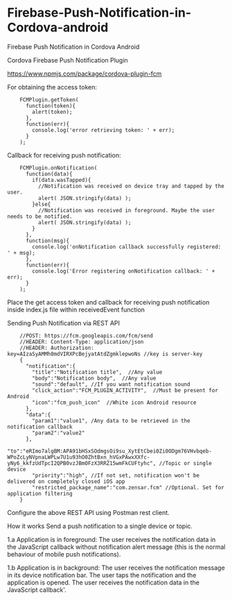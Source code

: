 # Firebase-Push-Notification-in-Cordova-android
Firebase Push Notification in Cordova Android


Cordova Firebase Push Notification Plugin

https://www.npmjs.com/package/cordova-plugin-fcm

For obtaining the access token:

        FCMPlugin.getToken(
          function(token){
            alert(token);
          },
          function(err){
            console.log('error retrieving token: ' + err);
          }
        );
        
Callback for receiving push notification:

        FCMPlugin.onNotification(
          function(data){
            if(data.wasTapped){
              //Notification was received on device tray and tapped by the user.
              alert( JSON.stringify(data) );
            }else{
              //Notification was received in foreground. Maybe the user needs to be notified.
              alert( JSON.stringify(data) );
            }
          },
          function(msg){
            console.log('onNotification callback successfully registered: ' + msg);
          },
          function(err){
            console.log('Error registering onNotification callback: ' + err);
          }
        );
        
  Place the get access token and callback for receiving push notification inside index.js file within receivedEvent function
  
  Sending Push Notification via REST API
  
        //POST: https://fcm.googleapis.com/fcm/send 
        //HEADER: Content-Type: application/json 
        //HEADER: Authorization: key=AIzaSyAMMh0mdVIRXPcBejyatAtdZgmklepwoNs //key is server-key
        {
          "notification":{
            "title":"Notification title",  //Any value 
            "body":"Notification body",  //Any value 
            "sound":"default", //If you want notification sound 
            "click_action":"FCM_PLUGIN_ACTIVITY",  //Must be present for Android 
            "icon":"fcm_push_icon"  //White icon Android resource
          },
          "data":{
            "param1":"value1", /Any data to be retrieved in the notification callback 
            "param2":"value2"
          },
            "to":"eRImo7algBM:APA91bHSxSOdmgsOi9su_XytEtCbei0Zi0ODgm76VHvbqeb-WPoZcLyNVpnaLWPLw7U1u93hO0ZhtBxn_hVGxPAwxXXfc-yNy6_kkfzUdTpcI2QPB0vzJBmOFzX3RRZ15wmFkCUFtyhc", //Topic or single device 
            "priority":"high", //If not set, notification won't be delivered on completely closed iOS app
            "restricted_package_name":"com.zensar.fcm" //Optional. Set for application filtering 
        }
        
  Configure the above REST API using Postman rest client.
  
How it works
Send a push notification to a single device or topic.

1.a Application is in foreground:
The user receives the notification data in the JavaScript callback without notification alert message (this is the normal behaviour of mobile push notifications).

1.b Application is in background:
The user receives the notification message in its device notification bar.
The user taps the notification and the application is opened.
The user receives the notification data in the JavaScript callback'.
  
  
